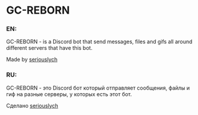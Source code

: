 # GC-REBORN

### EN:

GC-REBORN - is a Discord bot that send messages, files and gifs all around different servers that have this bot.

Made by [seriouslych](https://github.com/seriouslych)

### RU:

GC-REBORN - это Discord бот который отправляет сообщения, файлы и гиф на разные серверы, у которых есть этот бот.

Сделано [seriouslych](https://github.com/seriouslych)